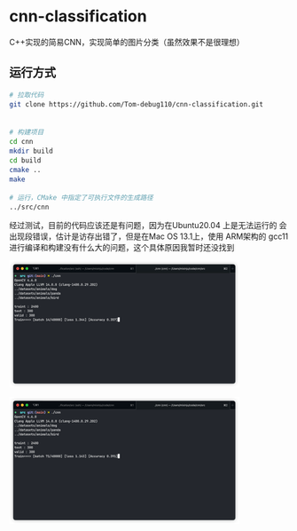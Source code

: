 # cnn-classification
C++实现的简易CNN，实现简单的图片分类（虽然效果不是很理想）


## 运行方式
```bash
# 拉取代码
git clone https://github.com/Tom-debug110/cnn-classification.git


# 构建项目
cd cnn
mkdir build
cd build
cmake ..
make 

# 运行，CMake 中指定了可执行文件的生成路径
../src/cnn

```

经过测试，目前的代码应该还是有问题，因为在Ubuntu20.04 上是无法运行的
会出现段错误，估计是访存出错了，但是在Mac OS 13.1上，使用 ARM架构的 gcc11 
进行编译和构建没有什么大的问题，这个具体原因我暂时还没找到

![运行截图](./doc/img.png)

![运行截图](./doc/img_1.png)



